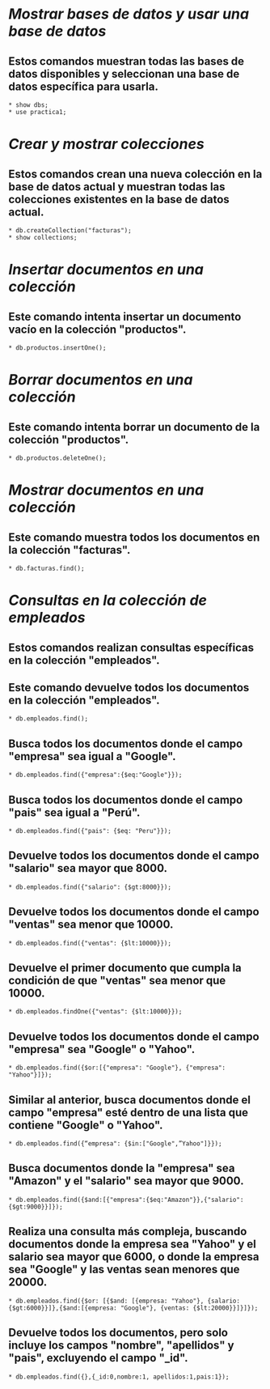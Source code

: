 # ***Mostrar bases de datos y usar una base de datos***
## Estos comandos muestran todas las bases de datos disponibles y seleccionan una base de datos específica para usarla.
``` mongosh
* show dbs; 
* use practica1;
``` 
# ***Crear y mostrar colecciones***
## Estos comandos crean una nueva colección en la base de datos actual y muestran todas las colecciones existentes en la base de datos actual.
``` mongosh
* db.createCollection("facturas");
* show collections;
``` 
# ***Insertar documentos en una colección***
## Este comando intenta insertar un documento vacío en la colección "productos".
``` mongosh
* db.productos.insertOne();
``` 
# ***Borrar documentos en una colección***
## Este comando intenta borrar un documento de la colección "productos".
``` mongosh
* db.productos.deleteOne();
``` 
# ***Mostrar documentos en una colección***
## Este comando muestra todos los documentos en la colección "facturas".
``` mongosh
* db.facturas.find();
``` 
# ***Consultas en la colección de empleados***
## Estos comandos realizan consultas específicas en la colección "empleados".
## Este comando devuelve todos los documentos en la colección "empleados".
``` mongosh
* db.empleados.find();
``` 
## Busca todos los documentos donde el campo "empresa" sea igual a "Google".
``` mongosh
* db.empleados.find({"empresa":{$eq:"Google"}});
``` 
## Busca todos los documentos donde el campo "pais" sea igual a "Perú".
``` mongosh
* db.empleados.find({"pais": {$eq: "Peru"}});
``` 
##  Devuelve todos los documentos donde el campo "salario" sea mayor que 8000.
``` mongosh
* db.empleados.find({"salario": {$gt:8000}});
``` 
## Devuelve todos los documentos donde el campo "ventas" sea menor que 10000.
``` mongosh
* db.empleados.find({"ventas": {$lt:10000}});
``` 
## Devuelve el primer documento que cumpla la condición de que "ventas" sea menor que 10000.
``` mongosh
* db.empleados.findOne({"ventas": {$lt:10000}});
``` 
## Devuelve todos los documentos donde el campo "empresa" sea "Google" o "Yahoo".
``` mongosh
* db.empleados.find({$or:[{"empresa": "Google"}, {"empresa": "Yahoo"}]});
```
##  Similar al anterior, busca documentos donde el campo "empresa" esté dentro de una lista que contiene "Google" o "Yahoo".
``` mongosh
* db.empleados.find({“empresa": {$in:["Google",”Yahoo"]}});
``` 
## Busca documentos donde la "empresa" sea "Amazon" y el "salario" sea mayor que 9000.
``` mongosh
* db.empleados.find({$and:[{"empresa":{$eq:"Amazon"}},{"salario":{$gt:9000}}]});
``` 
## Realiza una consulta más compleja, buscando documentos donde la empresa sea "Yahoo" y el salario sea mayor que 6000, o donde la empresa sea "Google" y las ventas sean menores que 20000.
``` mongosh
* db.empleados.find({$or: [{$and: [{empresa: "Yahoo"}, {salario: {$gt:6000}}]},{$and:[{empresa: "Google"}, {ventas: {$lt:20000}}]}]});
``` 
##  Devuelve todos los documentos, pero solo incluye los campos "nombre", "apellidos" y "pais", excluyendo el campo "_id".
``` mongosh
* db.empleados.find({},{_id:0,nombre:1, apellidos:1,pais:1});
```